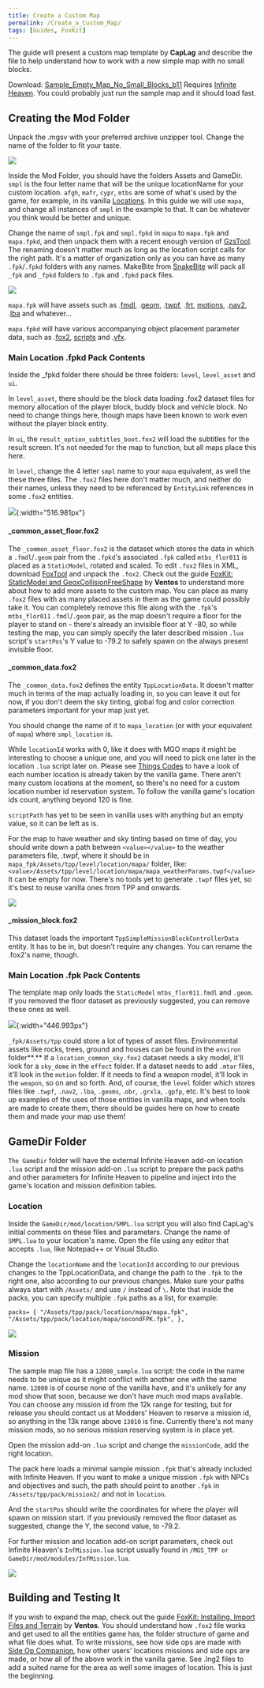 ```yaml
---
title: Create a Custom Map
permalink: /Create_a_Custom_Map/
tags: [Guides, FoxKit]
---
```


The guide will present a custom map template by **CapLag** and describe
the file to help understand how to work with a new simple map with no
small blocks.

Download:
[Sample_Empty_Map_No_Small_Blocks_b11](https://drive.google.com/file/d/1MWWUN4U0chH84fnAprCx1lbIL5BDbQPf/view?usp=sharing)
Requires [Infinite Heaven](/Infinite_Heaven "wikilink"). You could
probably just run the sample map and it should load fast.

## **Creating the Mod Folder**

Unpack the .mgsv with your preferred archive unzipper tool. Change the
name of the folder to fit your taste.

![](/assets/Map01.jpg)

Inside the Mod Folder, you should have the folders Assets and GameDir.
`smpl` is the four letter name that will be the unique locationName for
your custom location. `afgh`, `mafr`, `cypr`, `mtbs` are some of what's
used by the game, for example, in its vanilla
[Locations](/Locations "wikilink"). In this guide we will use `mapa`,
and change all instances of `smpl` in the example to that. It can be
whatever you think would be better and unique.

Change the name of `smpl.fpk` and `smpl.fpkd` in `mapa` to `mapa.fpk`
and `mapa.fpkd`, and then unpack them with a recent enough version of
[GzsTool](/GzsTool "wikilink"). The renaming doesn't matter much as long
as the location script calls for the right path. It's a matter of
organization only as you can have as many `.fpk`/`.fpkd` folders with
any names. MakeBite from [SnakeBite](/SnakeBite_Mod_Manager "wikilink")
will pack all `_fpk` and `_fpkd` folders to `.fpk` and `.fpkd` pack
files.

![](/assets/Map02.jpg)

`mapa.fpk` will have assets such as .[fmdl](/FMDL "wikilink"),
.[geom](/GEOM "wikilink"), .[twpf](/TWPF "wikilink"),
.[frt](/FRT "wikilink"), [motions](/MTAR "wikilink"),
.[nav2](/nav2 "wikilink"), .[lba](/LBA "wikilink") and whatever...

`mapa.fpkd` will have various accompanying object placement parameter
data, such as .[fox2](/FOX2 "wikilink"), [scripts](/Lua "wikilink") and
.[vfx](/VFX "wikilink").

### **Main Location .fpkd Pack Contents**

Inside the \_fpkd folder there should be three folders: `level`,
`level_asset` and `ui`.

In `level_asset`, there should be the block data loading .fox2 dataset
files for memory allocation of the player block, buddy block and vehicle
block. No need to change things here, though maps have been known to
work even without the player block entity.

In `ui`, the `result_option_subtitles_boot.fox2` will load the subtitles
for the result screen. It's not needed for the map to function, but all
maps place this here.

In `level`, change the 4 letter `smpl` name to your `mapa` equivalent,
as well the these three files. The `.fox2` files here don't matter much,
and neither do their names, unless they need to be referenced by
`EntityLink` references in some `.fox2` entities.

![](/assets/Map03.jpg){:width="516.981px"}

#### **_common_asset_floor.fox2**

The `_common_asset_floor.fox2` is the dataset which stores the data in
which a `.fmdl`/`.geom` pair from the `.fpkd`'s associated `.fpk` called
`mtbs_flor011` is placed as a `StaticModel`, rotated and scaled. To edit
`.fox2` files in XML, download [FoxTool](/FoxTool "wikilink") and unpack
the `.fox2`. Check out the guide [FoxKit: StaticModel and
GeoxCollisionFreeShape](/FoxKit-_StaticModel_and_GeoxCollisionFreeShape "wikilink")
by **Ventos** to understand more about how to add more assets to the
custom map. You can place as many `.fox2` files with as many placed
assets in them as the game could possibly take it. You can completely
remove this file along with the `.fpk`'s `mtbs_flor011` `.fmdl`/`.geom`
pair, as the map doesn't require a floor for the player to stand on -
there's already an invisible floor at Y -80, so while testing the map,
you can simply specify the later described mission `.lua` script's
`startPos`'s Y value to -79.2 to safely spawn on the always present
invisible floor.

#### **_common_data.fox2**

The `_common_data.fox2` defines the entity `TppLocationData`. It doesn't
matter much in terms of the map actually loading in, so you can leave it
out for now, if you don't deem the sky tinting, global fog and color
correction parameters important for your map just yet.

You should change the name of it to `mapa_location` (or with your
equivalent of `mapa`) where `smpl_location` is.

While `locationId` works with 0, like it does with MGO maps it might be
interesting to choose a unique one, and you will need to pick one later
in the location `.lua` script later on. Please see [Things
Codes](/Things_Codes "wikilink") to have a look of each number location
is already taken by the vanilla game. There aren't many custom locations
at the moment, so there's no need for a custom location number id
reservation system. To follow the vanilla game's location ids count,
anything beyond 120 is fine.

`scriptPath` has yet to be seen in vanilla uses with anything but an
empty value, so it can be left as is.

For the map to have weather and sky tinting based on time of day, you
should write down a path between `<value></value>` to the weather
parameters file, .twpf, where it should be in
`mapa_fpk/Assets/tpp/level/location/mapa/` folder, like:
`<value>/Assets/tpp/level/location/mapa/mapa_weatherParams.twpf</value>`
It can be empty for now. There's no tools yet to generate `.twpf` files
yet, so it's best to reuse vanilla ones from TPP and onwards.

![](/assets/Map04.jpg)

#### **_mission_block.fox2**

This dataset loads the important `TppSimpleMissionBlockControllerData`
entity. It has to be in, but doesn't require any changes. You can rename
the .fox2's name, though.

### **Main Location .fpk Pack Contents**

The template map only loads the `StaticModel` `mtbs_flor011.fmdl` and
`.geom`. If you removed the floor dataset as previously suggested, you
can remove these ones as well.

![](/assets/Map05.jpg){:width="446.993px"}

`_fpk/Assets/tpp` could store a lot of types of asset files.
Environmental assets like rocks, trees, ground and houses can be found
in the `environ` folder**.** If a `location_common_sky.fox2` dataset
needs a sky model, it'll look for a `sky_dome` in the `effect` folder.
If a dataset needs to add `.mtar` files, it'll look in the `motion`
folder. If it needs to find a weapon model, it'll look in the `weapon`,
so on and so forth. And, of course, the `level` folder which stores
files like `.twpf`, `.nav2`, `.lba`, `.geoms`, .`obr`, `.grxla`,
`.gpfp`, etc. It's best to look up examples of the uses of those
entities in vanilla maps, and when tools are made to create them, there
should be guides here on how to create them and made your map use them\!

## **GameDir Folder**

`The GameDir` folder will have the external Infinite Heaven add-on
location `.lua` script and the mission add-on `.lua` script to prepare
the pack paths and other parameters for Infinite Heaven to pipeline and
inject into the game's location and mission definition tables.

### **Location**

Inside the `GameDir/mod/location/SMPL.lua` script you will also find
CapLag's initial comments on these files and parameters. Change the name
of `SMPL.lua` to your location's name. Open the file using any editor
that accepts `.lua`, like Notepad++ or Visual Studio.

Change the `locationName` and the `locationId` according to our previous
changes to the TppLocationData, and change the path to the `.fpk` to the
right one, also according to our previous changes. Make sure your paths
always start with `/Assets/` and use `/` instead of `\`. Note that
inside the packs, you can specify multiple `.fpk` paths as a list, for
example:

`packs= { "/Assets/tpp/pack/location/mapa/mapa.fpk",
"/Assets/tpp/pack/location/mapa/secondFPK.fpk", },`

![](/assets/Map06.jpg)

### **Mission**

The sample map file has a `12000_sample.lua` script: the code in the
name needs to be unique as it might conflict with another one with the
same name. `12000` is of course none of the vanilla have, and it's
unlikely for any mod show that soon, because we don't have much mod maps
available. You can choose any mission id from the 12k range for testing,
but for release you should contact us at Modders' Heaven to reserve a
mission id, so anything in the 13k range above `13010` is fine.
Currently there's not many mission mods, so no serious mission reserving
system is in place yet.

Open the mission add-on `.lua` script and change the `missionCode`, add
the right location.

The pack here loads a minimal sample mission `.fpk` that's already
included with Infinite Heaven. If you want to make a unique mission
`.fpk` with NPCs and objectives and such, the path should point to
another `.fpk` in `/Assets/tpp/pack/mission2/` and not in `location`.

And the `startPos` should write the coordinates for where the player
will spawn on mission start. if you previously removed the floor dataset
as suggested, change the Y, the second value, to -79.2.

For further mission and location add-on script parameters, check out
Infinite Heaven's `InfMission.lua` script usually found in `/MGS_TPP or
GameDir/mod/modules/InfMission.lua`.

![](/assets/Map07.jpg)

## **Building and Testing It**

If you wish to expand the map, check out the guide [FoxKit: Installing,
Import Files and
Terrain](/FoxKit-_Installing_Import_Files_and_Terrain "wikilink") by
**Ventos**. You should understand how `.fox2` file works and get used to
all the entities game has, the folder structure of game and what file
does what. To write missions, see how side ops are made with [Side Op
Companion](https://github.com/JosephZoeller/SOC), how other users'
locations missions and side ops are made, or how all of the above work
in the vanilla game. See .lng2 files to add a suited name for the area
as well some images of location. This is just the beginning.

